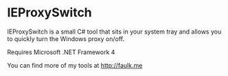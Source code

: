 IEProxySwitch
========

IEProxySwitch is a small C# tool that sits in your system tray and allows you to quickly turn the Windows proxy on/off.

Requires Microsoft .NET Framework 4

You can find more of my tools at http://faulk.me